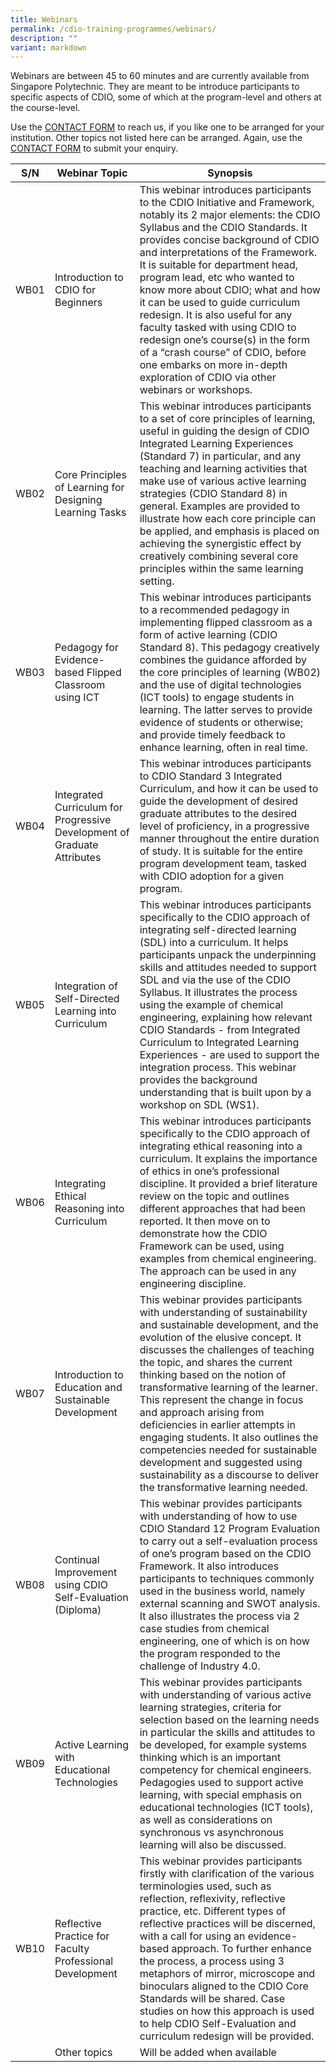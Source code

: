 ```yaml
---
title: Webinars
permalink: /cdio-training-programmes/webinars/
description: ""
variant: markdown
---
```

Webinars are between 45 to 60 minutes and are currently available from Singapore Polytechnic. They are meant to be introduce participants to specific aspects of CDIO, some of which at the program-level and others at the course-level.

Use the [CONTACT FORM](https://www.form.gov.sg/#!/621d82477ef19c001210bd7a) to reach us, if you like one to be arranged for your institution. Other topics not listed here can be arranged. Again, use the [CONTACT FORM](https://www.form.gov.sg/#!/621d82477ef19c001210bd7a) to submit your enquiry.



| S/N | Webinar Topic | Synopsis |
| -------- | -------- | -------- |
| WB01     | Introduction to CDIO for Beginners     | This webinar introduces participants to the CDIO Initiative and Framework, notably its 2 major elements: the CDIO Syllabus and the CDIO Standards. It provides concise background of CDIO and interpretations of the Framework. It is suitable for department head, program lead, etc who wanted to know more about CDIO; what and how it can be used to guide curriculum redesign. It is also useful for any faculty tasked with using CDIO to redesign one’s course(s) in the form of a “crash course” of CDIO, before one embarks on more in-depth exploration of CDIO via other webinars or workshops.     |
| WB02     | Core Principles of Learning for Designing Learning Tasks     | This webinar introduces participants to a set of core principles of learning, useful in guiding the design of CDIO Integrated Learning Experiences (Standard 7) in particular, and any teaching and learning activities that make use of various active learning strategies (CDIO Standard 8) in general. Examples are provided to illustrate how each core principle can be applied, and emphasis is placed on achieving the synergistic effect by creatively combining several core principles within the same learning setting.      |
| WB03     | Pedagogy for Evidence-based Flipped Classroom using ICT     | This webinar introduces participants to a recommended pedagogy in implementing flipped classroom as a form of active learning (CDIO Standard 8). This pedagogy creatively combines the guidance afforded by the core principles of learning (WB02) and the use of digital technologies (ICT tools) to engage students in learning. The latter serves to provide evidence of students or otherwise; and provide timely feedback to enhance learning, often in real time.      |
| WB04     | Integrated Curriculum for Progressive Development of Graduate Attributes     | This webinar introduces participants to CDIO Standard 3 Integrated Curriculum, and how it can be used to guide the development of desired graduate attributes to the desired level of proficiency, in a progressive manner throughout the entire duration of study. It is suitable for the entire program development team, tasked with CDIO adoption for a given program.       |
| WB05     | Integration of Self-Directed Learning into Curriculum     | This webinar introduces participants specifically to the CDIO approach of integrating self-directed learning (SDL) into a curriculum. It helps participants unpack the underpinning skills and attitudes needed to support SDL and via the use of the CDIO Syllabus. It illustrates the process using the example of chemical engineering, explaining how relevant CDIO Standards - from Integrated Curriculum to Integrated Learning Experiences - are used to support the integration process. This webinar provides the background understanding that is built upon by a workshop on SDL (WS1).       |
| WB06     | Integrating Ethical Reasoning into Curriculum     | This webinar introduces participants specifically to the CDIO approach of integrating ethical reasoning into a curriculum. It explains the importance of ethics in one’s professional discipline. It provided a brief literature review on the topic and outlines different approaches that had been reported. It then move on to demonstrate how the CDIO Framework can be used, using examples from chemical engineering. The approach can be used in any engineering discipline.       |
| WB07     | Introduction to Education and Sustainable Development    | This webinar provides participants with understanding of sustainability and sustainable development, and the evolution of the elusive concept. It discusses the challenges of teaching the topic, and shares the current thinking based on the notion of transformative learning of the learner. This represent the change in focus and approach arising from deficiencies in earlier attempts in engaging students. It also outlines the competencies needed for sustainable development and suggested using sustainability as a discourse to deliver the transformative learning needed.       |
| WB08     | Continual Improvement using CDIO Self-Evaluation (Diploma)    | This webinar provides participants with understanding of how to use CDIO Standard 12 Program Evaluation to carry out a self-evaluation process of one’s program based on the CDIO Framework. It also introduces participants to techniques commonly used in the business world, namely external scanning and SWOT analysis. It also illustrates the process via 2 case studies from chemical engineering, one of which is on how the program responded to the challenge of Industry 4.0.       |
| WB09     | Active Learning with Educational Technologies    | This webinar provides participants with understanding of various active learning strategies, criteria for selection based on the learning needs in particular the skills and attitudes to be developed, for example systems thinking which is an important competency for chemical engineers. Pedagogies used to support active learning, with special emphasis on educational technologies (ICT tools), as well as considerations on synchronous vs asynchronous learning will also be discussed.     |
| WB10     | Reflective Practice for Faculty Professional Development    | This webinar provides participants firstly with clarification of the various terminologies used, such as reflection, reflexivity, reflective practice, etc. Different types of reflective practices will be discerned, with a call for using an evidence-based approach. To further enhance the process, a process using 3 metaphors of mirror, microscope and binoculars aligned to the CDIO Core Standards will be shared. Case studies on how this approach is used to help CDIO Self-Evaluation and curriculum redesign will be provided.      |
|      | Other topics    | Will be added when available      |